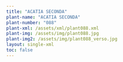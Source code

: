 ```yaml
---
title: "ACATIA SECONDA"
plant-name: "ACATIA SECONDA"
plant-number: "088"
plant-xml: /assets/xml/plant088.xml
plant-img: /assets/img/plant088.jpg
plant-img2: /assets/img/plant088_verso.jpg
layout: single-xml
toc: false
---
```

